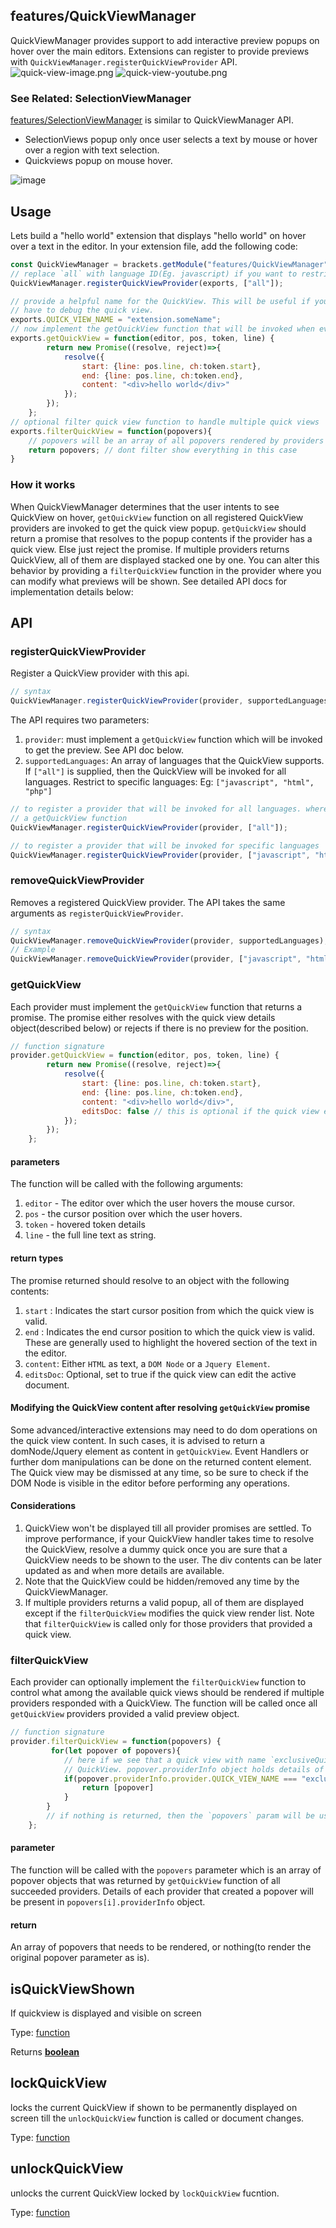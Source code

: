 <!-- Generated by documentation.js. Update this documentation by updating the source code. -->

## features/QuickViewManager

QuickViewManager provides support to add interactive preview popups on hover over the main editors.
Extensions can register to provide previews with `QuickViewManager.registerQuickViewProvider` API.
![quick-view-image.png][1]
![quick-view-youtube.png][2]

### See Related: SelectionViewManager

[features/SelectionViewManager][3] is similar to
QuickViewManager API.

*   SelectionViews popup only once user selects a text by mouse or hover over a region with text selection.
*   Quickviews popup on mouse hover.

![image][4]

## Usage

Lets build a "hello world" extension that displays "hello world" on hover over a text in the editor.
In your extension file, add the following code:

```js
const QuickViewManager = brackets.getModule("features/QuickViewManager");
// replace `all` with language ID(Eg. javascript) if you want to restrict the preview to js files only.
QuickViewManager.registerQuickViewProvider(exports, ["all"]);

// provide a helpful name for the QuickView. This will be useful if you implement `filterQuickView` function or
// have to debug the quick view.
exports.QUICK_VIEW_NAME = "extension.someName";
// now implement the getQuickView function that will be invoked when ever user hovers over a text in the editor.
exports.getQuickView = function(editor, pos, token, line) {
        return new Promise((resolve, reject)=>{
            resolve({
                start: {line: pos.line, ch:token.start},
                end: {line: pos.line, ch:token.end},
                content: "<div>hello world</div>"
            });
        });
    };
// optional filter quick view function to handle multiple quick views
exports.filterQuickView = function(popovers){
    // popovers will be an array of all popovers rendered by providers
    return popovers; // dont filter show everything in this case
}
```

### How it works

When QuickViewManager determines that the user intents to see QuickView on hover, `getQuickView` function on all
registered QuickView providers are invoked to get the quick view popup. `getQuickView` should return a promise
that resolves to the popup contents if the provider has a quick view. Else just reject the promise. If multiple
providers returns QuickView, all of them are displayed stacked one by one. You can alter this behavior by
providing a `filterQuickView` function in the provider where you can modify what previews will be shown.
See detailed API docs for implementation details below:

## API

### registerQuickViewProvider

Register a QuickView provider with this api.

```js
// syntax
QuickViewManager.registerQuickViewProvider(provider, supportedLanguages);
```

The API requires two parameters:

1.  `provider`: must implement a  `getQuickView` function which will be invoked to get the preview. See API doc below.
2.  `supportedLanguages`: An array of languages that the QuickView supports. If `["all"]` is supplied, then the
    QuickView will be invoked for all languages. Restrict to specific languages: Eg: `["javascript", "html", "php"]`

```js
// to register a provider that will be invoked for all languages. where provider is any object that implements
// a getQuickView function
QuickViewManager.registerQuickViewProvider(provider, ["all"]);

// to register a provider that will be invoked for specific languages
QuickViewManager.registerQuickViewProvider(provider, ["javascript", "html", "php"]);
```

### removeQuickViewProvider

Removes a registered QuickView provider. The API takes the same arguments as `registerQuickViewProvider`.

```js
// syntax
QuickViewManager.removeQuickViewProvider(provider, supportedLanguages);
// Example
QuickViewManager.removeQuickViewProvider(provider, ["javascript", "html"]);
```

### getQuickView

Each provider must implement the `getQuickView` function that returns a promise. The promise either resolves with
the quick view details object(described below) or rejects if there is no preview for the position.

```js
// function signature
provider.getQuickView = function(editor, pos, token, line) {
        return new Promise((resolve, reject)=>{
            resolve({
                start: {line: pos.line, ch:token.start},
                end: {line: pos.line, ch:token.end},
                content: "<div>hello world</div>",
                editsDoc: false // this is optional if the quick view edits the current doc
            });
        });
    };
```

#### parameters

The function will be called with the following arguments:

1.  `editor` - The editor over which the user hovers the mouse cursor.
2.  `pos` - the cursor position over which the user hovers.
3.  `token` - hovered token details
4.  `line` - the full line text as string.

#### return types

The promise returned should resolve to an object with the following contents:

1.  `start` : Indicates the start cursor position from which the quick view is valid.
2.  `end` : Indicates the end cursor position to which the quick view is valid. These are generally used to highlight
    the hovered section of the text in the editor.
3.  `content`: Either `HTML` as text, a `DOM Node` or a `Jquery Element`.
4.  `editsDoc`: Optional, set to true if the quick view can edit the active document.

#### Modifying the QuickView content after resolving `getQuickView` promise

Some advanced/interactive extensions may need to do dom operations on the quick view content.
In such cases, it is advised to return a domNode/Jquery element as content in `getQuickView`. Event Handlers
or further dom manipulations can be done on the returned content element.
The Quick view may be dismissed at any time, so be sure to check if the DOM Node is visible in the editor before
performing any operations.

#### Considerations

1.  QuickView won't be displayed till all provider promises are settled. To improve performance, if your QuickView
    handler takes time to resolve the QuickView, resolve a dummy quick once you are sure that a QuickView needs
    to be shown to the user. The div contents can be later updated as and when more details are available.
2.  Note that the QuickView could be hidden/removed any time by the QuickViewManager.
3.  If multiple providers returns a valid popup, all of them are displayed except if the `filterQuickView` modifies
    the quick view render list. Note that `filterQuickView` is called only for those providers that
    provided a quick view.

### filterQuickView

Each provider can optionally implement the `filterQuickView` function to control what among the available
quick views should be rendered if multiple providers responded with a QuickView. The function will be called
once all `getQuickView` providers provided a valid preview object.

```js
// function signature
provider.filterQuickView = function(popovers) {
         for(let popover of popovers){
            // here if we see that a quick view with name `exclusiveQuickView` is present, then we only show that
            // QuickView. popover.providerInfo object holds details of what provider provided the quick view.
            if(popover.providerInfo.provider.QUICK_VIEW_NAME === "exclusiveQuickView"){
                return [popover]
            }
        }
        // if nothing is returned, then the `popovers` param will be used to show popover
    };
```

#### parameter

The function will be called with the `popovers` parameter which is an array of popover objects that was returned
by `getQuickView` function of all succeeded providers. Details of each provider that created a popover
will be present in `popovers[i].providerInfo` object.

#### return

An array of popovers that needs to be rendered, or nothing(to render the original popover parameter as is).

## isQuickViewShown

If quickview is displayed and visible on screen

Type: [function][5]

Returns **[boolean][6]** 

## lockQuickView

locks the current QuickView if shown to be permanently displayed on screen till the `unlockQuickView` function
is called or document changes.

Type: [function][5]

## unlockQuickView

unlocks the current QuickView locked by `lockQuickView` fucntion.

Type: [function][5]

[1]: generatedDocs/images/quick-view-image.png

[2]: generatedDocs/images/quick-view-youtube.png

[3]: https://github.com/phcode-dev/phoenix/wiki/SelectionViewManager-API

[4]: https://user-images.githubusercontent.com/5336369/186434397-3db55789-6077-4d02-b4e2-78ef3f663399.png

[5]: https://developer.mozilla.org/docs/Web/JavaScript/Reference/Statements/function

[6]: https://developer.mozilla.org/docs/Web/JavaScript/Reference/Global_Objects/Boolean
